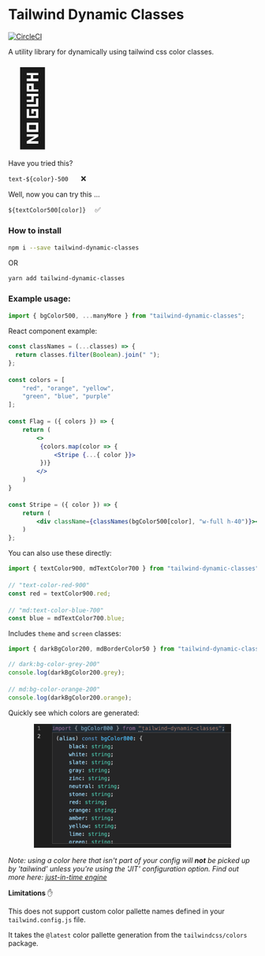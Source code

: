 # Tailwind Dynamic Classes 

[![CircleCI](https://circleci.com/gh/matt-d-webb/tailwind-dynamic-classes/tree/master.svg?style=svg)](https://circleci.com/gh/matt-d-webb/tailwind-dynamic-classes/tree/master)

A utility library for dynamically using tailwind css color classes.

<div style="font-size:150px;">
🌈
</div>

Have you tried this? 

`text-${color}-500   ` ❌

Well, now you can try this ...

`${textColor500[color]}  ` ✅

### How to install

```bash
npm i --save tailwind-dynamic-classes
```

OR

```bash
yarn add tailwind-dynamic-classes
```


### Example usage:


```js
import { bgColor500, ...manyMore } from "tailwind-dynamic-classes"; 
```

React component example:

```jsx
const classNames = (...classes) => {
  return classes.filter(Boolean).join(" ");
};

const colors = [
    "red", "orange", "yellow",
    "green", "blue", "purple"
];

const Flag = ({ colors }) => {
    return (
        <> 
         {colors.map(color => {
             <Stripe {...{ color }}>
         })}
        </>
    )
}

const Stripe = ({ color }) => {
    return (
        <div className={classNames(bgColor500[color], "w-full h-40")}></div>
    )
};
```

You can also use these directly:

```jsx
import { textColor900, mdTextColor700 } from "tailwind-dynamic-classes";

// "text-color-red-900"
const red = textColor900.red;

// "md:text-color-blue-700"
const blue = mdTextColor700.blue; 
```

Includes `theme` and `screen` classes:

```jsx 
import { darkBgColor200, mdBorderColor50 } from "tailwind-dynamic-classes";
```

```js
// dark:bg-color-grey-200"
console.log(darkBgColor200.grey);

// md:bg-color-orange-200"
console.log(darkBgColor200.orange);
```

Quickly see which colors are generated:

<p align="center">
  <img width="400px" src="assets/color-types.png" />
</p>

_Note: using a color here that isn't part of your config will **not** be picked up by 'tailwind' unless you're using the 'JIT' configuration option. Find out more here: [just-in-time engine](https://tailwindcss.com/docs/upgrade-guide#migrating-to-the-jit-engine)_

**Limitations** ✋ 

This does not support custom color pallette names defined in your `tailwind.config.js` file.

It takes the `@latest` color pallette generation from the `tailwindcss/colors` package.

